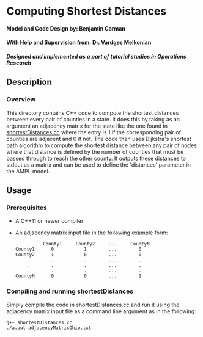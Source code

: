 # Computing Shortest Distances

#### **Model and Code Design by:** Benjamin Carman
#### **With Help and Supervision from:** Dr. Vardges Melkonian
#### *Designed and implemented as a part of tutorial studies in Operations Research*

## Description

### Overview
This directory contains C++ code to compute the shortest distances between every pair of counties in a state. It does this by taking as an argument an adjacency matrix for the state like the one found in [shortestDistances.cc](/shortestDistances.cc) where the entry is 1 if the corresponding pair of counties are adjacent and 0 if not. The code then uses Dijkstra's shortest path algorithm to compute the shortest distance between any pair of nodes where that distance is defined by the number of counties that must be passed through to reach the other county. It outputs these distances to stdout as a matrix and can be used to define the 'distances' parameter in the AMPL model.

## Usage

### Prerequisites
* A C++11 or newer compiler
* An adjacency matrix input file in the following example form:

                County1     County2     ...     CountyN
      County1      0           1        ...        0
      County2      1           0        ...        0
          .        .           .        ...        .
          .        .           .        ...        .
          .        .           .        ...        .
      CountyN      0           0        ...        1

### Compiling and running shortestDistances
Simply compile the code in shortestDistances.cc and run it using the adjacency matrix input file as a command line argument as in the following:

    g++ shortestDistances.cc
    ./a.out adjacencyMatrixOhio.txt
